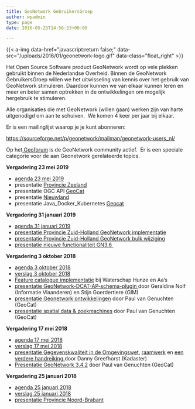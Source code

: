 ```yaml
---
title: GeoNetwork GebruikersGroep
author: wpadmin
type: page
date: 2016-05-25T14:56:53+00:00

---
```

<!-- <img loading="lazy" class="size-full wp-image-1110" src="/wp-content/uploads/2016/01/geonetwork-logo.gif" alt="GeoNetwork Community Logo" width="290" height="123" align="right" /> -->
{{< a-img data-href="javascript:return false;" data-src="/uploads/2016/01/geonetwork-logo.gif" data-class="float_right" >}}

Het Open Source Software product GeoNetwork wordt op vele plekken gebruikt binnen de Nederlandse Overheid. Binnen de GeoNetwork GebruikersGroep willen we het uitwisseling van kennis over het gebruik van GeoNetwork stimuleren. Daardoor kunnen we van elkaar kunnen leren en meer en beter samen optrekken in de ontwikkelingen om mogelijk hergebruik te stimuleren.

Alle organisaties die met GeoNetwork (willen gaan) werken zijn van harte uitgenodigd om aan te schuiven.  We komen 4 keer per jaar bij elkaar.

Er is een mailinglijst waarop je je kunt abonneren:

<https://sourceforge.net/p/geonetwork/mailman/geonetwork-users_nl/>

Op het[ Geoforum][1] is de GeoNetwork community actief.  Er is een speciale categorie voor de aan Geonetwork gerelateerde topics.

**Vergadering 23 mei 2019**

  * [agenda 23 mei 2019][2]
  * presentatie [Provincie Zeeland][3]
  * presentatie OGC API [GeoCat][4]
  * presentatie [Nieuwland][5]
  * presentatie Java\_Docker\_Kubernetes [Geocat][6]

**Vergadering 31 januari 2019**

  * [agenda 31 januari 2019][7]
  * [presentatie Provincie Zuid-Holland GeoNetwork implementatie][8]
  * [presentatie Provincie Zuid-Holland GeoNetwork bulk wijziging][9]
  * [presentatie nieuwe functionaliteit GN3.6 ][10]

**Vergadering 3 oktober 2018**

  * [agenda 3 oktober 2018][11]
  * [verslag 3 oktober 2018][12]
  * [Feature catalogue implementatie][13] bij Waterschap Hunze en Aa&#8217;s
  * [presentatie GeoNetwork-DCAT-AP-schema-plugin ][14]door Geraldine Nolf (Informatie Vlaanderen) en Stijn Goerdertiere (GIM)
  * [presentatie Geonetwork ontwikkelingen][15] door Paul van Genuchten (GeoCat)
  * [presentatie spatial data & zoekmachines][16] door Paul van Genuchten (GeoCat)

**Vergadering 17 mei 2018**

  * [agenda 17 mei 2018][17]
  * [verslag 17 mei 2018][18]
  * [presentatie Gegevenskwaliteit in de Omgevingswet][19], [raamwerk][20] en [een verdere handreiking ][21]door Danny Greefhorst (Kadaster)
  * [Presentatie GeoNetwork 3.4.2][22] door Paul van Genuchten (GeoCat)

**Vergadering 25 januari 2018**

  * [agenda 25 januari 2018][23]
  * [verslag 25 januari 2018][24]
  * [presentatie Provincie Noord-Brabant][25]

 [1]: https://forum.pdok.nl/c/applicaties-en-diensten/geonetwork
 [2]: http://pdok.nl/documents/1901824/2040636/geonetwork_agenda_gebruikersgroep_2019-05-23.docx/b34b2c7d-3c8c-5227-f180-5bb9bcf73bf1?t=1561380358483
 [3]: http://pdok.nl/documents/1901824/2040636/2019-05-23_GeoNetwork_user_meeting_Elroy.pdf/c97fb6df-2525-452f-95ff-665c2ad9b139?t=1561379998246
 [4]: http://pdok.nl/documents/1901824/2040636/presentatie_gn-usergroup-may-2019_Paul.pdf/325cfccc-e145-3c0f-dbe2-ea18243a8588?t=1561380030997
 [5]: http://pdok.nl/documents/1901824/2040636/GeonetworkEnWGP-mei2019.pdf/29fbdc15-0a20-ec22-cb85-432af364b413?t=1561380128990
 [6]: http://pdok.nl/documents/1901824/2040636/Presentatie_Java_Docker_Kubernetes_OpenShiftatISRIC.pdf/1dd96157-45d3-cc91-8b5a-1776e12bf885?t=1561380205875
 [7]: http://pdok.nl/documents/1901824/2040636/geonetwork_agenda_gebruikersgroep_2019-01-31_def.docx/315bc604-31bf-d36e-42e3-398823bb884e?download=true
 [8]: http://pdok.nl/documents/1901824/2040636/Provincie+Zuid-Holland+GeoNetwork+implementatie.pptx/3048b77e-2d60-31ba-e0b2-630f9e62a9c8?download=true
 [9]: http://pdok.nl/documents/1901824/2040636/Provincie+Zuid-Holland+GeoNetwork+bulk+wijziging.pptx/0fbd0701-0054-2de4-82e5-ae38dc1b31aa?download=true
 [10]: http://pdok.nl/documents/1901824/2040636/nieuwe+functionaliteit+GN3.6+.pdf/a1aa8bdb-d1fc-7529-6af2-2292ce8348fa?download=true
 [11]: http://pdok.nl/documents/1901824/2040636/geonetwork_agenda_gebruikersgroep_2018-10-03_def.docx/5b1a1da4-dff7-c46c-03e2-9c54bdd36ab5
 [12]: http://pdok.nl/documents/1901824/2040636/geonetwork_verslag_+gebruikersgroep_2018-10-03_def.pdf/f88918c3-fb51-209f-46ca-fe858818d408?download=true
 [13]: http://pdok.nl/documents/1901824/2040636/Hunze+en+Aas+feature+catalog.docx/b25f77a9-6e49-ae92-3b2a-1b7a48aeff64
 [14]: http://pdok.nl/documents/1901824/2040636/GIM+GeoNetwork-DCAT-AP-schema-plugin_v0.04.pptx/6bbfc601-c7c6-a515-e13c-b3f767c1731d
 [15]: http://pdok.nl/documents/1901824/2040636/GN+ontwikkelingen+presentatie+GeoCat.pdf/342c74fd-2a03-bcdf-b7c3-6c98ab435df2
 [16]: http://pdok.nl/documents/1901824/2040636/spatialdata%26searchengines-gn-ug-nl.pdf/779c32ab-1557-ab01-605a-2dede88da0e3
 [17]: https://www.pdok.nl/documents/1901824/2040636/geonetwork_agenda_gebruikersgroep_2018-05-17_def1.pdf/c2e3f937-e6e9-1dd3-f3e3-695e029d985d?t=1556008968333
 [18]: http://pdok.nl/documents/1901824/2040636/geonetwork_verslag_+gebruikersgroep_2018-05-17_def.docx/0b6fff5b-0a18-d5ec-40cb-8d0d6f7c87ae
 [19]: https://www.pdok.nl/sites/default/files/files/presentatie_geonetwork_gebruikersgroep_20180517.pptx
 [20]: https://www.pdok.nl/sites/default/files/files/geonetwork_presentatie_gegevenskwaliteit_in_de_omgevingswet_1.0.pdf
 [21]: https://www.pdok.nl/sites/default/files/files/geonetwork_presentatie_handreiking_bij_gegevenskwaliteit_in_de_omgevingswet_1.0.pdf
 [22]: https://www.pdok.nl/sites/default/files/files/presentatie_geocat_gnusergroup-rivm-may2018.pdf
 [23]: http://pdok.nl/documents/1901824/2040636/geonetwork_agenda_gebruikersgroep_2018-01-25.docx/1915f110-bd02-f877-867b-d9bf1ab11112?t=1567684069794
 [24]: http://pdok.nl/documents/1901824/2040636/geonetwork_verslag_+gebruikersgroep_2018-01-25_def.pdf/4f569ac7-7457-6f92-d6b4-333241b419c7?t=1567684198331
 [25]: http://pdok.nl/documents/1901824/2040636/geonetwork_presentatie_prov_n_brabant.pdf/4415f0a1-3897-ab09-89f7-7bc8ae8295f7?t=1567684265424